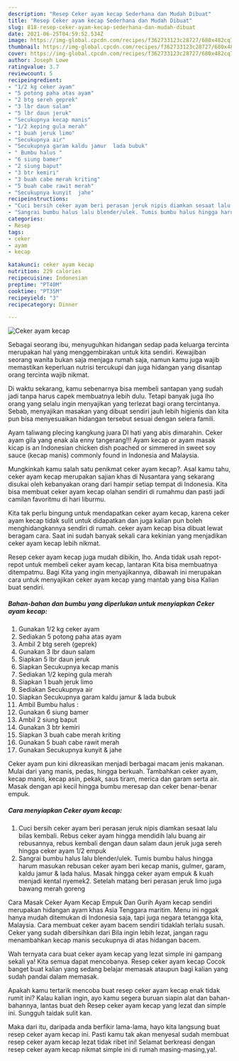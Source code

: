 ```yaml
---
description: "Resep Ceker ayam kecap Sederhana dan Mudah Dibuat"
title: "Resep Ceker ayam kecap Sederhana dan Mudah Dibuat"
slug: 818-resep-ceker-ayam-kecap-sederhana-dan-mudah-dibuat
date: 2021-06-25T04:59:52.534Z
image: https://img-global.cpcdn.com/recipes/f362733123c28727/680x482cq70/ceker-ayam-kecap-foto-resep-utama.jpg
thumbnail: https://img-global.cpcdn.com/recipes/f362733123c28727/680x482cq70/ceker-ayam-kecap-foto-resep-utama.jpg
cover: https://img-global.cpcdn.com/recipes/f362733123c28727/680x482cq70/ceker-ayam-kecap-foto-resep-utama.jpg
author: Joseph Lowe
ratingvalue: 3.7
reviewcount: 5
recipeingredient:
- "1/2 kg ceker ayam"
- "5 potong paha atas ayam"
- "2 btg sereh geprek"
- "3 lbr daun salam"
- "5 lbr daun jeruk"
- "Secukupnya kecap manis"
- "1/2 keping gula merah"
- "1 buah jeruk limo"
- "Secukupnya air"
- "Secukupnya garam kaldu jamur  lada bubuk"
- " Bumbu halus "
- "6 siung bamer"
- "2 siung baput"
- "3 btr kemiri"
- "3 buah cabe merah kriting"
- "5 buah cabe rawit merah"
- "Secukupnya kunyit  jahe"
recipeinstructions:
- "Cuci bersih ceker ayam beri perasan jeruk nipis diamkan sesaat lalu bilas kembali. Rebus ceker ayam hingga mendidih lalu buang air rebusannya, rebus kembali dengan daun salam daun jeruk juga sereh hingga ceker ayam 1/2 empuk"
- "Sangrai bumbu halus lalu blender/ulek. Tumis bumbu halus hingga harum masukan rebusan ceker ayam beri kecap manis, gulmer, garam, kaldu jamur &amp; lada halus. Masak hingga ceker ayam empuk &amp; kuah menjadi kental nyemek2. Setelah matang beri perasan jeruk limo juga bawang merah goreng"
categories:
- Resep
tags:
- ceker
- ayam
- kecap

katakunci: ceker ayam kecap 
nutrition: 229 calories
recipecuisine: Indonesian
preptime: "PT40M"
cooktime: "PT35M"
recipeyield: "3"
recipecategory: Dinner

---
```



![Ceker ayam kecap](https://img-global.cpcdn.com/recipes/f362733123c28727/680x482cq70/ceker-ayam-kecap-foto-resep-utama.jpg)

Sebagai seorang ibu, menyuguhkan hidangan sedap pada keluarga tercinta merupakan hal yang menggembirakan untuk kita sendiri. Kewajiban seorang  wanita bukan saja menjaga rumah saja, namun kamu juga wajib memastikan keperluan nutrisi tercukupi dan juga hidangan yang disantap orang tercinta wajib nikmat.

Di waktu  sekarang, kamu sebenarnya bisa membeli santapan yang sudah jadi tanpa harus capek membuatnya lebih dulu. Tetapi banyak juga lho orang yang selalu ingin menyajikan yang terlezat bagi orang tercintanya. Sebab, menyajikan masakan yang dibuat sendiri jauh lebih higienis dan kita pun bisa menyesuaikan hidangan tersebut sesuai dengan selera famili. 

Ayam taliwang plecing kangkung juara DI hati yang abis dimarahin. Ceker ayam gila yang enak ala enny tangerang!!! Ayam kecap or ayam masak kicap is an Indonesian chicken dish poached or simmered in sweet soy sauce (kecap manis) commonly found in Indonesia and Malaysia.

Mungkinkah kamu salah satu penikmat ceker ayam kecap?. Asal kamu tahu, ceker ayam kecap merupakan sajian khas di Nusantara yang sekarang disukai oleh kebanyakan orang dari hampir setiap tempat di Indonesia. Kita bisa membuat ceker ayam kecap olahan sendiri di rumahmu dan pasti jadi camilan favoritmu di hari liburmu.

Kita tak perlu bingung untuk mendapatkan ceker ayam kecap, karena ceker ayam kecap tidak sulit untuk didapatkan dan juga kalian pun boleh menghidangkannya sendiri di rumah. ceker ayam kecap bisa dibuat lewat beragam cara. Saat ini sudah banyak sekali cara kekinian yang menjadikan ceker ayam kecap lebih nikmat.

Resep ceker ayam kecap juga mudah dibikin, lho. Anda tidak usah repot-repot untuk membeli ceker ayam kecap, lantaran Kita bisa membuatnya ditempatmu. Bagi Kita yang ingin menyajikannya, dibawah ini merupakan cara untuk menyajikan ceker ayam kecap yang mantab yang bisa Kalian buat sendiri.

<!--inarticleads1-->

##### Bahan-bahan dan bumbu yang diperlukan untuk menyiapkan Ceker ayam kecap:

1. Gunakan 1/2 kg ceker ayam
1. Sediakan 5 potong paha atas ayam
1. Ambil 2 btg sereh (geprek)
1. Gunakan 3 lbr daun salam
1. Siapkan 5 lbr daun jeruk
1. Siapkan Secukupnya kecap manis
1. Sediakan 1/2 keping gula merah
1. Siapkan 1 buah jeruk limo
1. Sediakan Secukupnya air
1. Siapkan Secukupnya garam kaldu jamur &amp; lada bubuk
1. Ambil  Bumbu halus :
1. Gunakan 6 siung bamer
1. Ambil 2 siung baput
1. Gunakan 3 btr kemiri
1. Siapkan 3 buah cabe merah kriting
1. Gunakan 5 buah cabe rawit merah
1. Gunakan Secukupnya kunyit &amp; jahe


Ceker ayam pun kini dikreasikan menjadi berbagai macam jenis makanan. Mulai dari yang manis, pedas, hingga berkuah. Tambahkan ceker ayam, kecap manis, kecap asin, pekak, saus tiram, merica dan garam serta air. Masak dengan api kecil hingga bumbu meresap dan ceker benar-benar empuk. 

<!--inarticleads2-->

##### Cara menyiapkan Ceker ayam kecap:

1. Cuci bersih ceker ayam beri perasan jeruk nipis diamkan sesaat lalu bilas kembali. Rebus ceker ayam hingga mendidih lalu buang air rebusannya, rebus kembali dengan daun salam daun jeruk juga sereh hingga ceker ayam 1/2 empuk
1. Sangrai bumbu halus lalu blender/ulek. Tumis bumbu halus hingga harum masukan rebusan ceker ayam beri kecap manis, gulmer, garam, kaldu jamur &amp; lada halus. Masak hingga ceker ayam empuk &amp; kuah menjadi kental nyemek2. Setelah matang beri perasan jeruk limo juga bawang merah goreng


Cara Masak Ceker Ayam Kecap Empuk Dan Gurih Ayam kecap sendiri merupakan hidangan ayam khas Asia Tenggara maritim. Menu ini nggak hanya mudah ditemukan di Indonesia saja, tapi juga negara tetangga kita, Malaysia. Cara membuat ceker ayam bacem sendiri tidaklah terlalu susah. Ceker yang sudah dibersihkan dari Bila ingin lebih lezat, jangan ragu menambahkan kecap manis secukupnya di atas hidangan bacem. 

Wah ternyata cara buat ceker ayam kecap yang lezat simple ini gampang sekali ya! Kita semua dapat mencobanya. Resep ceker ayam kecap Cocok banget buat kalian yang sedang belajar memasak ataupun bagi kalian yang sudah pandai dalam memasak.

Apakah kamu tertarik mencoba buat resep ceker ayam kecap enak tidak rumit ini? Kalau kalian ingin, ayo kamu segera buruan siapin alat dan bahan-bahannya, lantas buat deh Resep ceker ayam kecap yang lezat dan simple ini. Sungguh taidak sulit kan. 

Maka dari itu, daripada anda berfikir lama-lama, hayo kita langsung buat resep ceker ayam kecap ini. Pasti kamu tak akan menyesal sudah membuat resep ceker ayam kecap lezat tidak ribet ini! Selamat berkreasi dengan resep ceker ayam kecap nikmat simple ini di rumah masing-masing,ya!.

